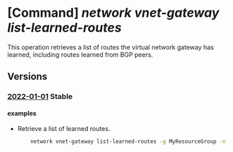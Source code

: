 # [Command] _network vnet-gateway list-learned-routes_

This operation retrieves a list of routes the virtual network gateway has learned, including routes learned from BGP peers.

## Versions

### [2022-01-01](/Resources/mgmt-plane/L3N1YnNjcmlwdGlvbnMve30vcmVzb3VyY2Vncm91cHMve30vcHJvdmlkZXJzL21pY3Jvc29mdC5uZXR3b3JrL3ZpcnR1YWxuZXR3b3JrZ2F0ZXdheXMve30vZ2V0bGVhcm5lZHJvdXRlcw==/2022-01-01.xml) **Stable**

<!-- mgmt-plane /subscriptions/{}/resourcegroups/{}/providers/microsoft.network/virtualnetworkgateways/{}/getlearnedroutes 2022-01-01 -->

#### examples

- Retrieve a list of learned routes.
    ```bash
        network vnet-gateway list-learned-routes -g MyResourceGroup -n MyVnetGateway
    ```
